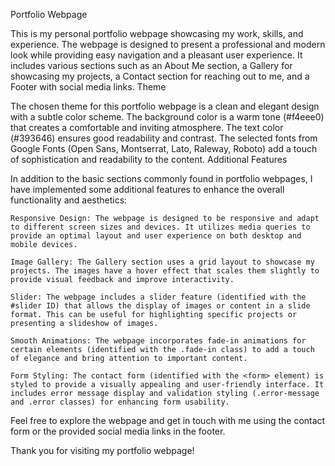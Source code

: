 Portfolio Webpage

This is my personal portfolio webpage showcasing my work, skills, and experience. The webpage is designed to present a professional and modern look while providing easy navigation and a pleasant user experience. It includes various sections such as an About Me section, a Gallery for showcasing my projects, a Contact section for reaching out to me, and a Footer with social media links.
Theme

The chosen theme for this portfolio webpage is a clean and elegant design with a subtle color scheme. The background color is a warm tone (#f4eee0) that creates a comfortable and inviting atmosphere. The text color (#393646) ensures good readability and contrast. The selected fonts from Google Fonts (Open Sans, Montserrat, Lato, Raleway, Roboto) add a touch of sophistication and readability to the content.
Additional Features

In addition to the basic sections commonly found in portfolio webpages, I have implemented some additional features to enhance the overall functionality and aesthetics:

    Responsive Design: The webpage is designed to be responsive and adapt to different screen sizes and devices. It utilizes media queries to provide an optimal layout and user experience on both desktop and mobile devices.

    Image Gallery: The Gallery section uses a grid layout to showcase my projects. The images have a hover effect that scales them slightly to provide visual feedback and improve interactivity.

    Slider: The webpage includes a slider feature (identified with the #slider ID) that allows the display of images or content in a slide format. This can be useful for highlighting specific projects or presenting a slideshow of images.

    Smooth Animations: The webpage incorporates fade-in animations for certain elements (identified with the .fade-in class) to add a touch of elegance and bring attention to important content.

    Form Styling: The contact form (identified with the <form> element) is styled to provide a visually appealing and user-friendly interface. It includes error message display and validation styling (.error-message and .error classes) for enhancing form usability.

Feel free to explore the webpage and get in touch with me using the contact form or the provided social media links in the footer.

Thank you for visiting my portfolio webpage!
